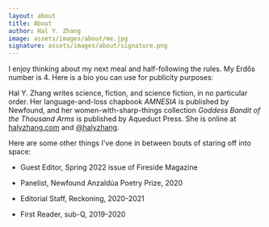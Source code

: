 ```yaml
---
layout: about
title: About
author: Hal Y. Zhang
image: assets/images/about/me.jpg
signature: assets/images/about/signature.png
---
```


<p class="paragraph-lg">I enjoy thinking about my next meal and half-following the rules. My Erd&#337;s number is 4. Here is a bio you can use for publicity purposes:</p>

Hal Y. Zhang writes science, fiction, and science fiction, in no particular order. Her language-and-loss chapbook _AMNESIA_ is published by Newfound, and her women-with-sharp-things collection _Goddess Bandit of the Thousand Arms_ is published by Aqueduct Press. She is online at [halyzhang.com](halyzhang.com) and [@halyzhang](https://twitter.com/halyzhang).

Here are some other things I've done in between bouts of staring off into space:

- <p>Guest Editor, Spring 2022 issue of Fireside Magazine</p>
- <p>Panelist, Newfound Anzaldúa Poetry Prize, 2020</p>
- <p>Editorial Staff, Reckoning, 2020-2021</p>
- <p>First Reader, sub-Q, 2019-2020</p>